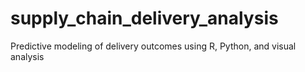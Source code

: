 # supply_chain_delivery_analysis
Predictive modeling of delivery outcomes using R, Python, and visual analysis
